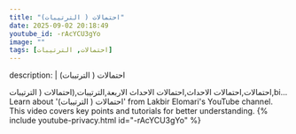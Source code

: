 ```yaml
---
title: "(احتمالات ( الترتيبات"
date: 2025-09-02 20:18:49 
youtube_id: -rAcYCU3gYo
image: ""
tags: [احتمالات, الترتيبات]
---
```

description: |
  (احتمالات ( الترتيبات
  
  
  احتمالات,احتمالات الاحداث,احتمالات الاحداث الاربعة,الترتيبات,(احتمالات ( الترتيبات,bi...
  Learn about '(احتمالات ( الترتيبات' from Lakbir Elomari's YouTube channel. This video covers key points and tutorials for better understanding.
{% include youtube-privacy.html id="-rAcYCU3gYo" %}
